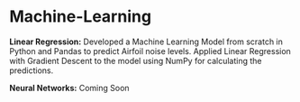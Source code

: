 # Machine-Learning

**Linear Regression:** Developed a Machine Learning Model from scratch in Python and Pandas to predict Airfoil noise levels. Applied Linear Regression with Gradient Descent to the model using NumPy for calculating the predictions.

**Neural Networks:** Coming Soon
